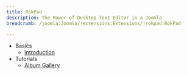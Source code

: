 ```yaml
---
title: RokPad
description: The Power of Desktop Text Editor in a Joomla
breadcrumb: /joomla:Joomla/!extensions:Extensions/!rokpad:RokPad

---
```


* Basics
    * [Introduction]()
* Tutorials
    * [Album Gallery]()
